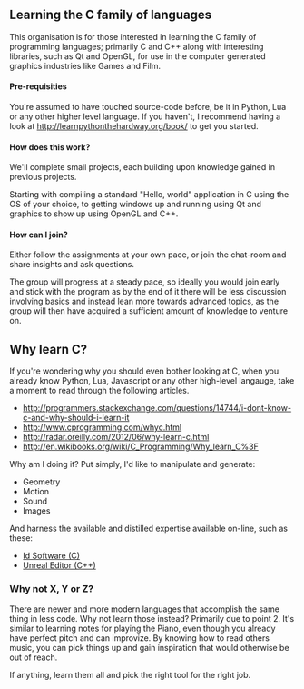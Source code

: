 ## Learning the C family of languages

This organisation is for those interested in learning the C family of programming languages; primarily C and C++ along with interesting libraries, such as Qt and OpenGL, for use in the computer generated graphics industries like Games and Film.

#### Pre-requisities

You're assumed to have touched source-code before, be it in Python, Lua or any other higher level language. If you haven't, I recommend having a look at http://learnpythonthehardway.org/book/ to get you started.

#### How does this work?

We'll complete small projects, each building upon knowledge gained in previous projects.

Starting with compiling a standard "Hello, world" application in C using the OS of your choice, to getting windows up and running using Qt and graphics to show up using OpenGL and C++.

#### How can I join?

Either follow the assignments at your own pace, or join the chat-room and share insights and ask questions.

The group will progress at a steady pace, so ideally you would join early and stick with the program as by the end of it there will be less discussion involving basics and instead lean more towards advanced topics, as the group will then have acquired a sufficient amount of knowledge to venture on.

## Why learn C?

If you're wondering why you should even bother looking at C, when you already know Python, Lua, Javascript or any other high-level langauge, take a moment to read through the following articles.

- http://programmers.stackexchange.com/questions/14744/i-dont-know-c-and-why-should-i-learn-it
- http://www.cprogramming.com/whyc.html
- http://radar.oreilly.com/2012/06/why-learn-c.html
- http://en.wikibooks.org/wiki/C_Programming/Why_learn_C%3F

Why am I doing it? Put simply, I'd like to manipulate and generate:

- Geometry
- Motion
- Sound
- Images
 
And harness the available and distilled expertise available on-line, such as these:

- [Id Software (C)](https://github.com/id-Software)
- [Unreal Editor (C++)](https://www.unrealengine.com/ue4-on-github)

### Why not X, Y or Z?

There are newer and more modern languages that accomplish the same thing in less code. Why not learn those instead? Primarily due to point 2. It's similar to learning notes for playing the Piano, even though you already have perfect pitch and can improvize. By knowing how to read others music, you can pick things up and gain inspiration that would otherwise be out of reach.

If anything, learn them all and pick the right tool for the right job.
